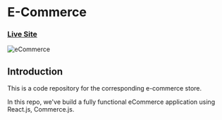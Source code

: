 # E-Commerce
### [Live Site](https://suraj-rajput-ecommerce.netlify.app/)

![eCommerce](https://drive.google.com/file/d/1NgMTJ0p9B-e76N__92YCY9dFeuVe3E7H/view?usp=sharing)

## Introduction
This is a code repository for the corresponding e-commerce store. 

In this repo, we've build a fully functional eCommerce application using React.js, Commerce.js. 
